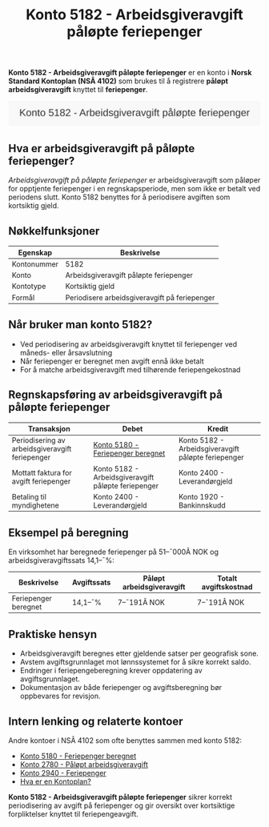 ﻿---
title: "Konto 5182 - Arbeidsgiveravgift påløpte feriepenger"
meta_title: "5182-arbeidsgiveravgift-palopte-feriepenger"
meta_description: '**Konto 5182 - Arbeidsgiveravgift påløpte feriepenger** er en konto i **Norsk Standard Kontoplan (NSÂ 4102)** som brukes til å registrere **påløpt arbeidsg...'
slug: 5182-arbeidsgiveravgift-palopte-feriepenger
type: blog
layout: pages/single
---

**Konto 5182 - Arbeidsgiveravgift påløpte feriepenger** er en konto i **Norsk Standard Kontoplan (NSÂ 4102)** som brukes til å registrere **påløpt arbeidsgiveravgift** knyttet til **feriepenger**.

![Illustrasjon av konto 5182 Arbeidsgiveravgift påløpte feriepenger](5182-arbeidsgiveravgift-palopte-feriepenger-image.svg)

## Hva er arbeidsgiveravgift på påløpte feriepenger?

*Arbeidsgiveravgift på påløpte feriepenger* er arbeidsgiveravgift som påløper for opptjente feriepenger i en regnskapsperiode, men som ikke er betalt ved periodens slutt. Konto 5182 benyttes for å periodisere avgiften som kortsiktig gjeld.

## Nøkkelfunksjoner

| Egenskap      | Beskrivelse                                      |
|---------------|--------------------------------------------------|
| Kontonummer   | 5182                                             |
| Konto         | Arbeidsgiveravgift påløpte feriepenger           |
| Kontotype     | Kortsiktig gjeld                                 |
| Formål        | Periodisere arbeidsgiveravgift på feriepenger    |

## Når bruker man konto 5182?

* Ved periodisering av arbeidsgiveravgift knyttet til feriepenger ved måneds- eller årsavslutning
* Når feriepenger er beregnet men avgift ennå ikke betalt
* For å matche arbeidsgiveravgift med tilhørende feriepengekostnad

## Regnskapsføring av arbeidsgiveravgift på påløpte feriepenger

| Transaksjon                                    | Debet                                                   | Kredit                           |
|------------------------------------------------|---------------------------------------------------------|----------------------------------|
| Periodisering av arbeidsgiveravgift feriepenger | [Konto 5180 - Feriepenger beregnet](/blogs/kontoplan/5180-feriepenger-beregnet "Konto 5180 - Feriepenger beregnet") | Konto 5182 - Arbeidsgiveravgift påløpte feriepenger |
| Mottatt faktura for avgift feriepenger         | Konto 5182 - Arbeidsgiveravgift påløpte feriepenger     | Konto 2400 - Leverandørgjeld      |
| Betaling til myndighetene                       | Konto 2400 - Leverandørgjeld                            | Konto 1920 - Bankinnskudd         |

## Eksempel på beregning

En virksomhet har beregnede feriepenger på 51–¯000Â NOK og arbeidsgiveravgiftssats 14,1–¯%:

| Beskrivelse                      | Avgiftssats | Påløpt arbeidsgiveravgift | Totalt avgiftskostnad |
|----------------------------------|-------------|---------------------------|-----------------------|
| Feriepenger beregnet             | 14,1–¯%      | 7–¯191Â NOK                 | 7–¯191Â NOK             |

## Praktiske hensyn

* Arbeidsgiveravgift beregnes etter gjeldende satser per geografisk sone.
* Avstem avgiftsgrunnlaget mot lønnssystemet for å sikre korrekt saldo.
* Endringer i feriepengeberegning krever oppdatering av avgiftsgrunnlaget.
* Dokumentasjon av både feriepenger og avgiftsberegning bør oppbevares for revisjon.

## Intern lenking og relaterte kontoer

Andre kontoer i NSÂ 4102 som ofte benyttes sammen med konto 5182:

* [Konto 5180 - Feriepenger beregnet](/blogs/kontoplan/5180-feriepenger-beregnet "Konto 5180 - Feriepenger beregnet")
* [Konto 2780 - Påløpt arbeidsgiveravgift](/blogs/kontoplan/2780-palopte-arbeidsgiveravgift "Konto 2780 - Påløpt arbeidsgiveravgift")
* [Konto 2940 - Feriepenger](/blogs/kontoplan/2940-feriepenger "Konto 2940 - Feriepenger")
* [Hva er en Kontoplan?](/blogs/regnskap/hva-er-kontoplan "Hva er en Kontoplan? Komplett Guide til Kontoplaner i Norsk Regnskap")

**Konto 5182 - Arbeidsgiveravgift påløpte feriepenger** sikrer korrekt periodisering av avgift på feriepenger og gir oversikt over kortsiktige forpliktelser knyttet til feriepengeavgift.






